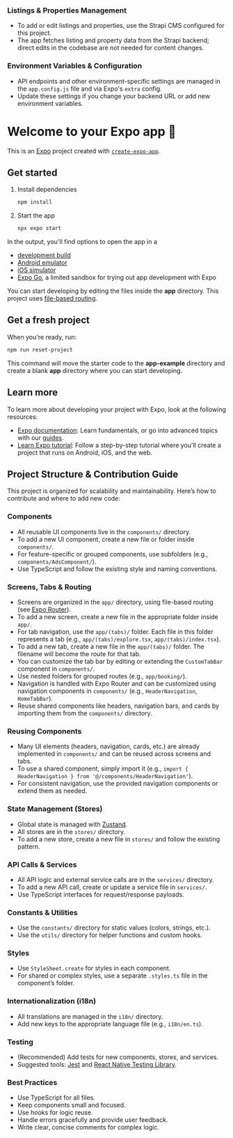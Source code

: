 ### Listings & Properties Management
- To add or edit listings and properties, use the Strapi CMS configured for this project.
- The app fetches listing and property data from the Strapi backend; direct edits in the codebase are not needed for content changes.

### Environment Variables & Configuration
- API endpoints and other environment-specific settings are managed in the `app.config.js` file and via Expo's `extra` config.
- Update these settings if you change your backend URL or add new environment variables.
# Welcome to your Expo app 👋

This is an [Expo](https://expo.dev) project created with [`create-expo-app`](https://www.npmjs.com/package/create-expo-app).

## Get started

1. Install dependencies

   ```bash
   npm install
   ```

2. Start the app

   ```bash
   npx expo start
   ```

In the output, you'll find options to open the app in a

- [development build](https://docs.expo.dev/develop/development-builds/introduction/)
- [Android emulator](https://docs.expo.dev/workflow/android-studio-emulator/)
- [iOS simulator](https://docs.expo.dev/workflow/ios-simulator/)
- [Expo Go](https://expo.dev/go), a limited sandbox for trying out app development with Expo

You can start developing by editing the files inside the **app** directory. This project uses [file-based routing](https://docs.expo.dev/router/introduction).

## Get a fresh project

When you're ready, run:

```bash
npm run reset-project
```

This command will move the starter code to the **app-example** directory and create a blank **app** directory where you can start developing.

## Learn more

To learn more about developing your project with Expo, look at the following resources:

- [Expo documentation](https://docs.expo.dev/): Learn fundamentals, or go into advanced topics with our [guides](https://docs.expo.dev/guides).
- [Learn Expo tutorial](https://docs.expo.dev/tutorial/introduction/): Follow a step-by-step tutorial where you'll create a project that runs on Android, iOS, and the web.


## Project Structure & Contribution Guide

This project is organized for scalability and maintainability. Here’s how to contribute and where to add new code:

### Components
- All reusable UI components live in the `components/` directory.
- To add a new UI component, create a new file or folder inside `components/`.
- For feature-specific or grouped components, use subfolders (e.g., `components/AdsComponent/`).
- Use TypeScript and follow the existing style and naming conventions.


### Screens, Tabs & Routing
- Screens are organized in the `app/` directory, using file-based routing (see [Expo Router](https://docs.expo.dev/router/introduction/)).
- To add a new screen, create a new file in the appropriate folder inside `app/`.
- For tab navigation, use the `app/(tabs)/` folder. Each file in this folder represents a tab (e.g., `app/(tabs)/explore.tsx`, `app/(tabs)/index.tsx`).
- To add a new tab, create a new file in the `app/(tabs)/` folder. The filename will become the route for that tab.
- You can customize the tab bar by editing or extending the `CustomTabBar` component in `components/`.
- Use nested folders for grouped routes (e.g., `app/booking/`).
- Navigation is handled with Expo Router and can be customized using navigation components in `components/` (e.g., `HeaderNavigation`, `HomeTabBar`).
- Reuse shared components like headers, navigation bars, and cards by importing them from the `components/` directory.

### Reusing Components
- Many UI elements (headers, navigation, cards, etc.) are already implemented in `components/` and can be reused across screens and tabs.
- To use a shared component, simply import it (e.g., `import { HeaderNavigation } from '@/components/HeaderNavigation'`).
- For consistent navigation, use the provided navigation components or extend them as needed.

### State Management (Stores)
- Global state is managed with [Zustand](https://docs.pmnd.rs/zustand/getting-started/introduction).
- All stores are in the `stores/` directory.
- To add a new store, create a new file in `stores/` and follow the existing pattern.

### API Calls & Services
- All API logic and external service calls are in the `services/` directory.
- To add a new API call, create or update a service file in `services/`.
- Use TypeScript interfaces for request/response payloads.

### Constants & Utilities
- Use the `constants/` directory for static values (colors, strings, etc.).
- Use the `utils/` directory for helper functions and custom hooks.

### Styles
- Use `StyleSheet.create` for styles in each component.
- For shared or complex styles, use a separate `.styles.ts` file in the component’s folder.

### Internationalization (i18n)
- All translations are managed in the `i18n/` directory.
- Add new keys to the appropriate language file (e.g., `i18n/en.ts`).

### Testing
- (Recommended) Add tests for new components, stores, and services.
- Suggested tools: [Jest](https://jestjs.io/) and [React Native Testing Library](https://testing-library.com/docs/react-native-testing-library/intro/).

### Best Practices
- Use TypeScript for all files.
- Keep components small and focused.
- Use hooks for logic reuse.
- Handle errors gracefully and provide user feedback.
- Write clear, concise comments for complex logic.
